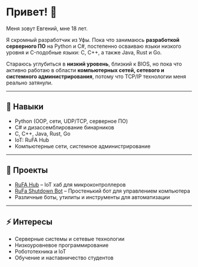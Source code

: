 # Привет! 👋  
Меня зовут Евгений, мне 18 лет.  

Я скромный разработчик из Уфы. Пока что занимаюсь **разработкой серверного ПО** на Python и C#, постепенно осваиваю языки низкого уровня и C-подобные языки: C, C++, а также Java, Rust и Go.  

Стараюсь углубиться в **низкий уровень**, близкий к BIOS, но пока что активно работаю в области **компьютерных сетей, сетевого и системного администрирования**, потому что TCP/IP технологии меня реально затянули.  

---

## 🔧 Навыки
- Python (OOP, сети, UDP/TCP, серверное ПО)  
- C# и дизассемблирование бинарников  
- C, C++, Java, Rust, Go  
- IoT: RuFA Hub
- Компьютерные сети, системное администрирование  

---

## 📂 Проекты
- [RuFA Hub](https://github.com/Demorein/RuFA-Hub) – IoT хаб для микроконтроллеров  
- [RuFa Shutdown Bot](https://github.com/Demorein/RuFa-Shutdown-bot) – Простенький бот для управлением компьютера
- Различные боты, утилиты и инструменты для автоматизации  

---

## ⚡ Интересы
- Серверные системы и сетевые технологии  
- Низкоуровневое программирование  
- Робототехника и IoT  
- Обучение и наставничество студентов

